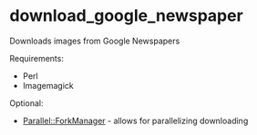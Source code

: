 download_google_newspaper
=========================

Downloads images from Google Newspapers

Requirements:
* Perl
* Imagemagick

Optional:
* [Parallel::ForkManager](http://search.cpan.org/~yanick/Parallel-ForkManager-1.15/lib/Parallel/ForkManager.pm) - allows for parallelizing downloading
